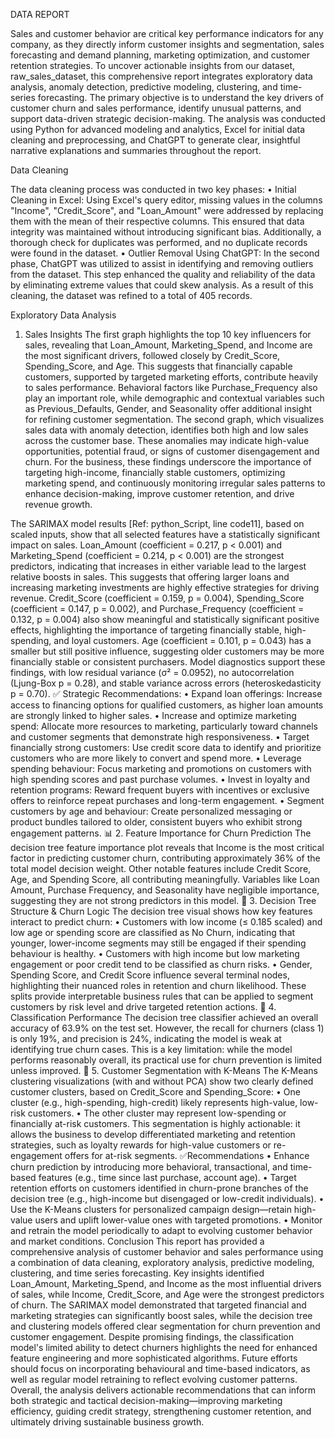 DATA REPORT 

Sales and customer behavior are critical key performance indicators for any company, as they directly inform customer insights and segmentation, sales forecasting and demand planning, marketing optimization, and customer retention strategies. To uncover actionable insights from our dataset, raw_sales_dataset, this comprehensive report integrates exploratory data analysis, anomaly detection, predictive modeling, clustering, and time-series forecasting.
The primary objective is to understand the key drivers of customer churn and sales performance, identify unusual patterns, and support data-driven strategic decision-making. The analysis was conducted using Python for advanced modeling and analytics, Excel for initial data cleaning and preprocessing, and ChatGPT to generate clear, insightful narrative explanations and summaries throughout the report.

Data Cleaning

The data cleaning process was conducted in two key phases:
•	Initial Cleaning in Excel:
Using Excel's query editor, missing values in the columns "Income", "Credit_Score", and "Loan_Amount" were addressed by replacing them with the mean of their respective columns. This ensured that data integrity was maintained without introducing significant bias. Additionally, a thorough check for duplicates was performed, and no duplicate records were found in the dataset.
•	Outlier Removal Using ChatGPT:
In the second phase, ChatGPT was utilized to assist in identifying and removing outliers from the dataset. This step enhanced the quality and reliability of the data by eliminating extreme values that could skew analysis. As a result of this cleaning, the dataset was refined to a total of 405 records.

Exploratory Data Analysis

1)	Sales Insights 
The first graph highlights the top 10 key influencers for sales, revealing that Loan_Amount, Marketing_Spend, and Income are the most significant drivers, followed closely by Credit_Score, Spending_Score, and Age. This suggests that financially capable customers, supported by targeted marketing efforts, contribute heavily to sales performance. Behavioral factors like Purchase_Frequency also play an important role, while demographic and contextual variables such as Previous_Defaults, Gender, and Seasonality offer additional insight for refining customer segmentation.
 The second graph, which visualizes sales data with anomaly detection, identifies both high and low sales across the customer base. These anomalies may indicate high-value opportunities, potential fraud, or signs of customer disengagement and churn. For the business, these findings underscore the importance of targeting high-income, financially stable customers, optimizing marketing spend, and continuously monitoring irregular sales patterns to enhance decision-making, improve customer retention, and drive revenue growth.

The SARIMAX model results [Ref: python_Script, line code11], based on scaled inputs, show that all selected features have a statistically significant impact on sales. Loan_Amount (coefficient = 0.217, p < 0.001) and Marketing_Spend (coefficient = 0.214, p < 0.001) are the strongest predictors, indicating that increases in either variable lead to the largest relative boosts in sales. This suggests that offering larger loans and increasing marketing investments are highly effective strategies for driving revenue. Credit_Score (coefficient = 0.159, p = 0.004), Spending_Score (coefficient = 0.147, p = 0.002), and Purchase_Frequency (coefficient = 0.132, p = 0.004) also show meaningful and statistically significant positive effects, highlighting the importance of targeting financially stable, high-spending, and loyal customers. Age (coefficient = 0.101, p = 0.043) has a smaller but still positive influence, suggesting older customers may be more financially stable or consistent purchasers. Model diagnostics support these findings, with low residual variance (σ² = 0.0952), no autocorrelation (Ljung-Box p = 0.28), and stable variance across errors (heteroskedasticity p = 0.70).
✅ Strategic Recommendations:
•	Expand loan offerings:
Increase access to financing options for qualified customers, as higher loan amounts are strongly linked to higher sales.
•	Increase and optimize marketing spend:
Allocate more resources to marketing, particularly toward channels and customer segments that demonstrate high responsiveness.
•	Target financially strong customers:
Use credit score data to identify and prioritize customers who are more likely to convert and spend more.
•	Leverage spending behaviour:
Focus marketing and promotions on customers with high spending scores and past purchase volumes.
•	Invest in loyalty and retention programs:
Reward frequent buyers with incentives or exclusive offers to reinforce repeat purchases and long-term engagement.
•	Segment customers by age and behaviour:
Create personalized messaging or product bundles tailored to older, consistent buyers who exhibit strong engagement patterns.
📊 2. Feature Importance for Churn Prediction
The decision tree feature importance plot reveals that Income is the most critical factor in predicting customer churn, contributing approximately 36% of the total model decision weight. Other notable features include Credit Score, Age, and Spending Score, all contributing meaningfully. Variables like Loan Amount, Purchase Frequency, and Seasonality have negligible importance, suggesting they are not strong predictors in this model.
🌳 3. Decision Tree Structure & Churn Logic
The decision tree visual shows how key features interact to predict churn:
•	Customers with low income (≤ 0.185 scaled) and low age or spending score are classified as No Churn, indicating that younger, lower-income segments may still be engaged if their spending behaviour is healthy.
•	Customers with high income but low marketing engagement or poor credit tend to be classified as churn risks.
•	Gender, Spending Score, and Credit Score influence several terminal nodes, highlighting their nuanced roles in retention and churn likelihood. These splits provide interpretable business rules that can be applied to segment customers by risk level and drive targeted retention actions.
🎯 4. Classification Performance
The decision tree classifier achieved an overall accuracy of 63.9% on the test set. However, the recall for churners (class 1) is only 19%, and precision is 24%, indicating the model is weak at identifying true churn cases. This is a key limitation: while the model performs reasonably overall, its practical use for churn prevention is limited unless improved.
🧠 5. Customer Segmentation with K-Means
The K-Means clustering visualizations (with and without PCA) show two clearly defined customer clusters, based on Credit_Score and Spending_Score:
•	One cluster (e.g., high-spending, high-credit) likely represents high-value, low-risk customers.
•	The other cluster may represent low-spending or financially at-risk customers.
This segmentation is highly actionable: it allows the business to develop differentiated marketing and retention strategies, such as loyalty rewards for high-value customers or re-engagement offers for at-risk segments.
✅Recommendations
•	Enhance churn prediction by introducing more behavioral, transactional, and time-based features (e.g., time since last purchase, account age).
•	Target retention efforts on customers identified in churn-prone branches of the decision tree (e.g., high-income but disengaged or low-credit individuals).
•	Use the K-Means clusters for personalized campaign design—retain high-value users and uplift lower-value ones with targeted promotions.
•	Monitor and retrain the model periodically to adapt to evolving customer behavior and market conditions.
Conclusion
This report has provided a comprehensive analysis of customer behavior and sales performance using a combination of data cleaning, exploratory analysis, predictive modeling, clustering, and time series forecasting. Key insights identified Loan_Amount, Marketing_Spend, and Income as the most influential drivers of sales, while Income, Credit_Score, and Age were the strongest predictors of churn. The SARIMAX model demonstrated that targeted financial and marketing strategies can significantly boost sales, while the decision tree and clustering models offered clear segmentation for churn prevention and customer engagement.
Despite promising findings, the classification model's limited ability to detect churners highlights the need for enhanced feature engineering and more sophisticated algorithms. Future efforts should focus on incorporating behavioural and time-based indicators, as well as regular model retraining to reflect evolving customer patterns.
Overall, the analysis delivers actionable recommendations that can inform both strategic and tactical decision-making—improving marketing efficiency, guiding credit strategy, strengthening customer retention, and ultimately driving sustainable business growth.
